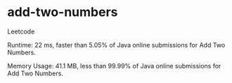 # add-two-numbers
Leetcode

Runtime: 22 ms, faster than 5.05% of Java online submissions for Add Two Numbers.


Memory Usage: 41.1 MB, less than 99.99% of Java online submissions for Add Two Numbers.
